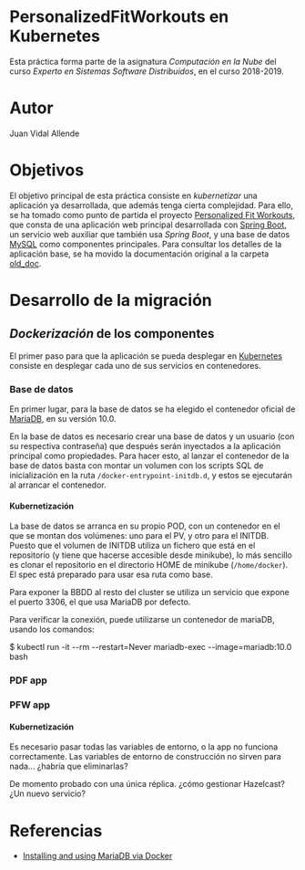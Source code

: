 # PersonalizedFitWorkouts en Kubernetes

Esta práctica forma parte de la asignatura _Computación en la Nube_
del curso _Experto en Sistemas Software Distribuidos_, en el curso 2018-2019.

# Autor

Juan Vidal Allende

# Objetivos

El objetivo principal de esta práctica consiste en _kubernetizar_ una aplicación
ya desarrollada, que además tenga cierta complejidad. Para ello, se ha tomado
como punto de partida el proyecto
[Personalized Fit Workouts](https://github.com/sculebras1/PersonalizedFitWorkouts),
que consta de una aplicación web principal desarrollada con
[Spring Boot](https://spring.io/projects/spring-boot), un servicio web auxiliar
que también usa _Spring Boot_, y una base de datos [MySQL](https://www.mysql.com/)
como componentes principales. Para consultar los detalles de la aplicación base,
se ha movido la documentación original a la carpeta
[old_doc](https://github.com/jvidalallende/PersonalizedFitWorkouts/tree/master/old_doc).

# Desarrollo de la migración

## _Dockerización_ de los componentes

El primer paso para que la aplicación se pueda desplegar en [Kubernetes](https://kubernetes.io/)
consiste en desplegar cada uno de sus servicios en contenedores.

### Base de datos
En primer lugar, para la base de datos se ha elegido el contenedor oficial de
[MariaDB](https://hub.docker.com/_/mariadb), en su versión 10.0.

En la base de datos es necesario crear una base de datos y un usuario (con su
respectiva contraseña) que después serán inyectados a la aplicación principal
como propiedades. Para hacer esto, al lanzar el contenedor de la base de datos
basta con montar un volumen con los scripts SQL de inicialización en la ruta
`/docker-entrypoint-initdb.d`, y estos se ejecutarán al arrancar el contenedor.

#### Kubernetización

La base de datos se arranca en su propio POD, con un contenedor en el que se montan
dos volúmenes: uno para el PV, y otro para el INITDB. Puesto que el volumen de INITDB
utiliza un fichero que está en el repositorio (y tiene que hacerse accesible desde
minikube), lo más sencillo es clonar el repositorio en el directorio HOME de minikube
(`/home/docker`). El spec está preparado para usar esa ruta como base.

Para exponer la BBDD al resto del cluster se utiliza un servicio que expone el puerto
3306, el que usa MariaDB por defecto.

Para verificar la conexión, puede utilizarse un contenedor de mariaDB, usando los comandos:

  $ kubectl run -it --rm --restart=Never mariadb-exec --image=mariadb:10.0 bash

### PDF app

### PFW app

#### Kubernetización

Es necesario pasar todas las variables de entorno, o la app no funciona correctamente.
Las variables de entorno de construcción no sirven para nada... ¿habría que eliminarlas?

De momento probado con una única réplica. ¿cómo gestionar Hazelcast? ¿Un nuevo servicio?

# Referencias

* [Installing and using MariaDB via Docker](https://mariadb.com/kb/en/library/installing-and-using-mariadb-via-docker/)
